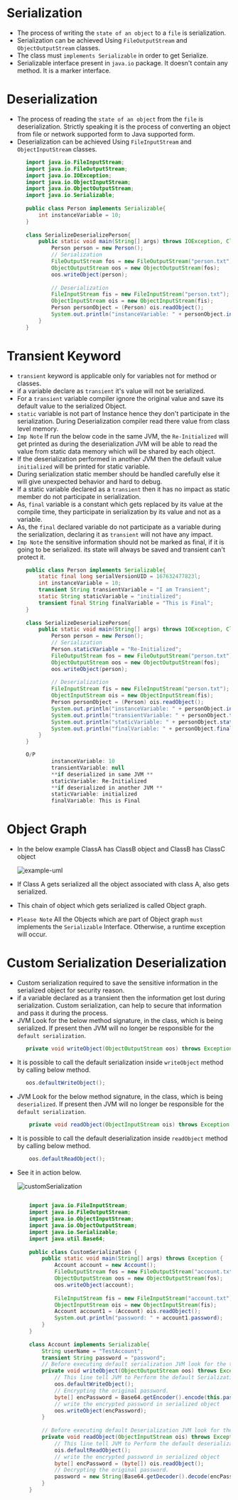 # Serialization

 - The process of writing the `state of an object` to a `file` is serialization.
 - Serialization can be achieved Using `FileOutputStream` and `ObjectOutputStream` classes.
 - The class must `implements Serializable` in order to get Serialize.
 - Serializable interface present in `java.io` package. It doesn't contain any method. It is a marker interface.

# Deserialization 
 - The process of reading the `state of an object` from the `file` is deserialization. 
 Strictly speaking it is the process of converting an object from file or network supported form to Java supported form.
 - Deserialization can be achieved Using `FileInputStream` and `ObjectInputStream` classes.
 
  ```java
        import java.io.FileInputStream;
        import java.io.FileOutputStream;
        import java.io.IOException;
        import java.io.ObjectInputStream;
        import java.io.ObjectOutputStream;
        import java.io.Serializable;
        
        public class Person implements Serializable{
            int instanceVariable = 10;
        }
        
        class SerializeDeserializePerson{
            public static void main(String[] args) throws IOException, ClassNotFoundException {
                Person person = new Person();
                // Serialization
                FileOutputStream fos = new FileOutputStream("person.txt");
                ObjectOutputStream oos = new ObjectOutputStream(fos);
                oos.writeObject(person);
        
                // Deserialization
                FileInputStream fis = new FileInputStream("person.txt");
                ObjectInputStream ois = new ObjectInputStream(fis);
                Person personObject = (Person) ois.readObject();
                System.out.println("instanceVariable: " + personObject.instanceVariable);
            }
        }
  ```
# Transient Keyword
 - `transient` keyword is applicable only for variables not for method or classes.
 - if a variable declare as `transient` it's value will not be serialized. 
 - For a `transient` variable compiler ignore the original value and save its default value to the serialized Object.
 - `static` variable is not part of Instance hence they don't participate in the serialization. 
 During Deserialization compiler read there value from class level memory.
 - `Imp Note` If run the below code in the same JVM, the `Re-Initialized` will get printed as during the deserialization 
 JVM will be able to read the value from static data memory which will be shared by each object.
 - If the deserialization performed in another JVM then the default value `initialized` will be printed for static variable.
 - During serialization static member should be handled carefully else it will give unexpected behavior and hard to debug.
 - If a static variable declared as a `transient` then it has no impact as static member do not participate in serialization.
 - As, `final` variable is a constant which gets replaced by its value at the compile time, they participate in serialization by its value and not as a variable.
 - As, the `final` declared variable do not participate as a variable during the serialization, declaring it as `transient` will not have any impact.
 - `Imp Note` the sensitive information should not be marked as final, if it is going to be serialized. its state will always be saved and transient can't protect it.   
 
  ```java
        public class Person implements Serializable{
            static final long serialVersionUID = 167632477823l;
            int instanceVariable = 10;
            transient String transientVariable = "I am Transient";
            static String staticVariable = "initialized";
            transient final String finalVariable = "This is Final";
        }
        
        class SerializeDeserializePerson{
            public static void main(String[] args) throws IOException, ClassNotFoundException {
                Person person = new Person();
                // Serialization
                Person.staticVariable = "Re-Initialized";
                FileOutputStream fos = new FileOutputStream("person.txt");
                ObjectOutputStream oos = new ObjectOutputStream(fos);
                oos.writeObject(person);
        
                // Deserialization
                FileInputStream fis = new FileInputStream("person.txt");
                ObjectInputStream ois = new ObjectInputStream(fis);
                Person personObject = (Person) ois.readObject();
                System.out.println("instanceVariable: " + personObject.instanceVariable);
                System.out.println("transientVariable: " + personObject.transientVariable);
                System.out.println("staticVariable: " + personObject.staticVariable);
                System.out.println("finalVariable: " + personObject.finalVariable);
            }
        }

        O/P
                instanceVariable: 10
                transientVariable: null
                **if deserialized in same JVM **
                staticVariable: Re-Initialized
                **if deserialized in another JVM **
                staticVariable: initialized
                finalVariable: This is Final
  ```
# Object Graph

 - In the below example ClassA has ClassB object and ClassB has ClassC object 

    ![example-uml](http://www.plantuml.com/plantuml/proxy?cache=no&src=https://raw.githubusercontent.com/u-verma/serialization/master/example.iuml)

 - If Class A gets serialized all the object associated with class A, also gets serialized. 
 - This chain of object which gets serialized is called Object graph.
 - `Please Note` All the Objects which are part of Object graph `must` implements the `Serializable` Interface.
 Otherwise, a runtime exception will occur.
 
# Custom Serialization Deserialization
 - Custom serialization required to save the sensitive information in the serialized object for security reason.
 - if a variable declared as a transient then the information get lost during serialization. 
 Custom serialization, can help to secure that information and pass it during the process.
 - JVM Look for the below method signature, in the class, which is being serialized. 
 If present then JVM will no longer be responsible for the `default serialization`.
  ```java
        private void writeObject(ObjectOutputStream oos) throws Exception 
  ```
 - It is possible to call the default serialization inside `writeObject` method by calling below method.
  ```java
        oos.defaultWriteObject();
  ```
- JVM Look for the below method signature, in the class, which is being `deserialized`. 
 If present then JVM will no longer be responsible for the `default serialization`.
 ```java
        private void readObject(ObjectInputStream ois) throws Exception 
 ```
 - It is possible to call the default deserialization inside `readObject` method by calling below method.
 ```java
        oos.defaultReadObject();
 ```

 - See it in action below.
 
    ![customSerialization](http://www.plantuml.com/plantuml/proxy?cache=no&src=https://raw.githubusercontent.com/u-verma/serialization/master/customSerialization.iuml)

 ```java
    
        import java.io.FileInputStream;
        import java.io.FileOutputStream;
        import java.io.ObjectInputStream;
        import java.io.ObjectOutputStream;
        import java.io.Serializable;
        import java.util.Base64;
        
        public class CustomSerialization {
            public static void main(String[] args) throws Exception {
                Account account = new Account();
                FileOutputStream fos = new FileOutputStream("account.txt");
                ObjectOutputStream oos = new ObjectOutputStream(fos);
                oos.writeObject(account);
        
                FileInputStream fis = new FileInputStream("account.txt");
                ObjectInputStream ois = new ObjectInputStream(fis);
                Account account1 = (Account) ois.readObject();
                System.out.println("password: " + account1.password);
            }
        }
        
        class Account implements Serializable{
            String userName = "TestAccount";
            transient String password = "password";
            // Before executing default serialization JVM look for the this method signature and call it.
            private void writeObject(ObjectOutputStream oos) throws Exception{
                // This line tell JVM to Perform the default Serialization
                oos.defaultWriteObject();
                // Encrypting the original password.
                byte[] encPassword = Base64.getEncoder().encode(this.password.getBytes());
                // write the encrypted password in serialized object
                oos.writeObject(encPassword);
            }
        
            // Before executing default Deserialization JVM look for the this method signature and call it.
            private void readObject(ObjectInputStream ois) throws Exception{
                // This line tell JVM to Perform the default deserialization
                ois.defaultReadObject();
                // write the encrypted password in serialized object
                byte[] encPassword = (byte[]) ois.readObject();
                // Decrypting the original password.
                password = new String(Base64.getDecoder().decode(encPassword));
            }
        }   
 ```